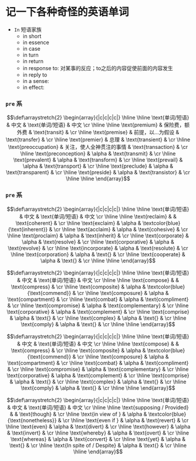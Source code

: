 # 记一下各种奇怪的英语单词

- `In` 短语家族
  - in short
  - in essence
  - in case 
  - in turn
  - in return
  - in response to: 对某事的反应；to之后的内容促使前面的内容发生
  - in reply to
  - in a sense:
  - in effect:



### `pre` 系

$$\def\arraystretch{2}
   \begin{array}{|c|c|c|c|}
   \hline
   \hline
   \text{单词/短语} & 中文 &   \text{单词/短语} & 中文 \cr \hline \hline
   \text{premium} &  保险费，额外费  & \text{transit}    &     \cr \hline    
   \text{premise} & 前提，以...为假设   &   \text{transfer}  &     \cr \hline    
   \text{premier} &  总理  &   \text{transient}  &     \cr \hline    
   \text{preoccupation} &  关注，使人全神贯注的事情   &   \text{transaction}  &     \cr \hline  
   \text{preconception} & \alpha   &  \text{transmit}    &     \cr \hline  
   \text{prevalent} & \alpha   &   \text{transform}   &     \cr \hline  
   \text{prevail} & \alpha   &   \text{transport}   &     \cr \hline  
   \text{preclude} & \alpha   &   \text{transparent}   &     \cr \hline  
   \text{preside} & \alpha   &  \text{transistor}    &     \cr \hline  
\hline
\end{array}$$



### `pre` 系
$$\def\arraystretch{2}
   \begin{array}{|c|c|c|c|}
   \hline
   \hline
   \text{单词/短语} & 中文 &   \text{单词/短语} & 中文 \cr \hline \hline
   \text{reclaim} &    & \text{coherent}    &     \cr \hline    
   \text{exclaim} & \alpha   &   \textcolor{blue}{\text{inherent}}  &     \cr \hline    
   \text{acclaim} & \alpha   &   \text{cohesive}  &     \cr \hline    
   \text{proclaim} & \alpha   &   \text{inherit}  &     \cr \hline  
   \text{corporate} & \alpha   &  \text{resolve}    &     \cr \hline  
   \text{corporative} & \alpha   &   \text{revolve}   &     \cr \hline  
   \text{incorporate} & \alpha   &   \text{resolute}   &     \cr \hline  
   \text{corporation} & \alpha   &   \text{}   &     \cr \hline  
   \text{cooperate} & \alpha   &  \text{}    &     \cr \hline  
\hline
\end{array}$$


$$\def\arraystretch{2}
   \begin{array}{|c|c|c|c|}
   \hline
   \hline
   \text{单词/短语} & 中文 &   \text{单词/短语} & 中文 \cr \hline \hline
   \text{compose} &    & \text{compress}    &     \cr \hline    
   \text{composite} & \alpha   &   \textcolor{blue}{\text{commend}}  &     \cr \hline    
   \text{composure} & \alpha   &   \text{compartment}  &     \cr \hline    
   \text{combat} & \alpha   &   \text{compliment}  &     \cr \hline  
   \text{compromise} & \alpha   &  \text{complementary}    &     \cr \hline  
   \text{corporative} & \alpha   &   \text{complement}   &     \cr \hline  
   \text{comprise} & \alpha   &   \text{}   &     \cr \hline  
   \text{complex} & \alpha   &   \text{}   &     \cr \hline  
   \text{comply} & \alpha   &  \text{}    &     \cr \hline  
\hline
\end{array}$$

$$\def\arraystretch{2}
   \begin{array}{|c|c|c|c|}
   \hline
   \hline
   \text{单词/短语} & 中文 &   \text{单词/短语} & 中文 \cr \hline \hline
   \text{compose} &    & \text{compress}    &     \cr \hline    
   \text{composite} & \alpha   &   \textcolor{blue}{\text{commend}}  &     \cr \hline    
   \text{composure} & \alpha   &   \text{compartment}  &     \cr \hline    
   \text{combat} & \alpha   &   \text{compliment}  &     \cr \hline  
   \text{compromise} & \alpha   &  \text{complementary}    &     \cr \hline  
   \text{corporative} & \alpha   &   \text{complement}   &     \cr \hline  
   \text{comprise} & \alpha   &   \text{}   &     \cr \hline  
   \text{complex} & \alpha   &   \text{}   &     \cr \hline  
   \text{comply} & \alpha   &  \text{}    &     \cr \hline  
\hline
\end{array}$$


$$\def\arraystretch{2}
   \begin{array}{|c|c|c|c|}
   \hline
   \hline
   \text{单词/短语} & 中文 &   \text{单词/短语} & 中文 \cr \hline \hline
   \text{supposing / Provided} &    & \text{though}    &     \cr \hline    
   \text{in view of } & \alpha   &   \textcolor{blue}{\text{nonetheless}}  &     \cr \hline    
   \text{even if } & \alpha   &   \text{revert}  &     \cr \hline    
   \text{even} & \alpha   &   \text{divert}  &     \cr \hline  
   \text{however} & \alpha   &  \text{invert}    &     \cr \hline  
   \text{whereby} & \alpha   &   \text{overt}   &     \cr \hline  
   \text{whereas} & \alpha   &   \text{convert}   &     \cr \hline  
   \text{yet} & \alpha   &   \text{}   &     \cr \hline  
   \text{In spite of / Despite} & \alpha   &  \text{}    &     \cr \hline  
\hline
\end{array}$$

